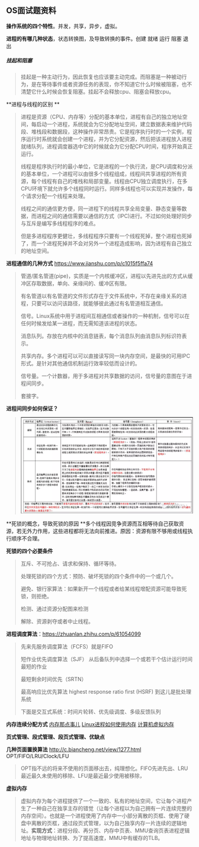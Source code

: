 ## OS面试题资料

**操作系统的四个特性**。并发，共享，异步，虚拟。

**进程的有哪几种状态**，状态转换图，及导致转换的事件。创建 就绪 运行 阻塞 退出

##### 挂起和阻塞

> 挂起是一种主动行为，因此恢复也应该要主动完成。而阻塞是一种被动行为，是在等待事件或者资源任务的表现，你不知道它什么时候被阻塞，也不清楚它什么时候会恢复阻塞。挂起不会释放cpu、阻塞会释放cpu。

**进程与线程的区别 **

> 进程是资源（CPU、内存等）分配的基本单位，进程有自己的独立地址空间，每启动一个进程，系统就会为它分配地址空间，建立数据表来维护代码段、堆栈段和数据段，这种操作非常昂贵。它是程序执行时的一个实例，程序运行时系统就会创建一个进程，并为它分配资源，然后把该进程放入进程就绪队列，进程调度器选中它的时候就会为它分配CPU时间，程序开始真正运行。
>
> 线程是程序执行时的最小单位，它是进程的一个执行流，是CPU调度和分派的基本单位，一个进程可以由很多个线程组成，线程间共享进程的所有资源，每个线程有自己的堆栈和局部变量。线程由CPU独立调度执行，在多CPU环境下就允许多个线程同时运行。同样多线程也可以实现并发操作，每个请求分配一个线程来处理。
>
> 线程之间的通信更方便，同一进程下的线程共享全局变量、静态变量等数据，而进程之间的通信需要以通信的方式（IPC)进行。不过如何处理好同步与互斥是编写多线程程序的难点。
>
> 但是多进程程序更健壮，多线程程序只要有一个线程死掉，整个进程也死掉了，而一个进程死掉并不会对另外一个进程造成影响，因为进程有自己独立的地址空间。

**进程通信的几种方式**  https://www.jianshu.com/p/c1015f5ffa74

> 管道/匿名管道(pipe)，实质是一个内核缓冲区，进程以先进先出的方式从缓冲区存取数据，单向、亲缘间的、缓冲区有限。
>
> 有名管道以有名管道的文件形式存在于文件系统中，不存在亲缘关系的进程，只要可以访问该路径，就能够彼此通过有名管道相互通信。
>
> 信号。Linux系统中用于进程间互相通信或者操作的一种机制，信号可以在任何时候发给某一进程，而无需知道该进程的状态。
>
> 消息队列。存放在内核中的消息链表，每个消息队列由消息队列标识符表示。
>
> 共享内存。多个进程可以可以直接读写同一块内存空间，是最快的可用IPC形式。是针对其他通信机制运行效率较低而设计的。
>
> 信号量。一个计数器，用于多进程对共享数据的访问，信号量的意图在于进程间同步。
>
> 套接字。

**进程间同步如何保证？**

> ![img](assets/640.webp)

**死锁的概念，导致死锁的原因 **多个线程因竞争资源而互相等待自己获取资源，若无外力作用，这些进程都将无法向前推进。原因：资源有限不够用或线程执行顺序不合理。

**死锁的四个必要条件**

> 互斥、不可抢占、请求和保持、循环等待。
>
> 处理死锁的四个方式：预防、破坏死锁的四个条件中的一个或几个。
>
> 避免、银行家算法：如果新开一个线程或者给某线程增配资源可能导致死锁，则拒绝。
>
> 检测、通过资源分配图来检测
>
> 解除、资源剥夺或者中止线程。

**进程调度算法**：https://zhuanlan.zhihu.com/p/61054099

> 先来先服务调度算法（FCFS）就是FIFO
>
> 短作业优先调度算法（SJF） 从后备队列中选择一个或若干个估计运行时间最短的作业
>
> 最短剩余时间优先（SRTN）
>
> 最高响应比优先算法 highest response ratio first (HSRF) 到这儿是批处理系统
>
> 下面是交互式系统：时间片轮转、优先级调度、多级反馈队列

**内存连续分配方式** [内存那点事儿](https://zhuanlan.zhihu.com/p/35147253)   [Linux进程如何使用内存](https://zhuanlan.zhihu.com/p/56930505)   [计算机虚拟内存](https://zhuanlan.zhihu.com/p/61238591)

**页式管理、段式管理、段页式管理、优缺点**

**几种页面置换算法** http://c.biancheng.net/view/1277.html OPT/FIFO/LRU/Clock/LFU

> OPT指不远的将来不使用的页面移出去，纯理想化。FIFO先进先出、LRU最近最久未使用的移除、LFU是最近最少使用被移除，

**虚拟内存**

> 虚拟内存为每个进程提供了一个一致的、私有的地址空间，它让每个进程产生了一种自己在独享主存的错觉（让每个进程以为自己拥有一片连续完整的内存空间）。也就是一个进程使用了内存中一小部分离散的页框、使用了硬盘中离散的页框，通过段页式管理，以为自己独享内存一片连续的逻辑地址。**实现方式**：进程分段、再分页、内存中页表、MMU查询页表进程逻辑地址与物理地址转换、为了提高速度，MMU中有缓存的TLB。